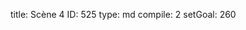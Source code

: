 title:          Scène 4
ID:             525
type:           md
compile:        2
setGoal:        260


